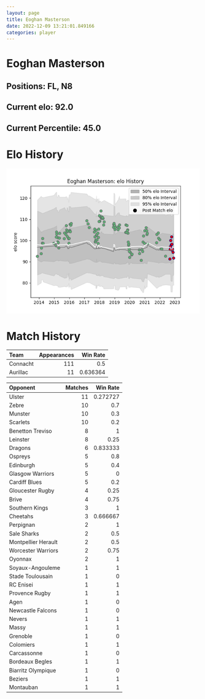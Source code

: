 ```yaml
---  
layout: page  
title: Eoghan Masterson  
date: 2022-12-09 13:21:01.849166  
categories: player  
---
```

# Eoghan Masterson

## Positions: FL, N8

## Current elo: 92.0

## Current Percentile: 45.0

# Elo History


![elo history](history_EoghanMasterson.png)
# Match History


| Team     |   Appearances |   Win Rate |
|:---------|--------------:|-----------:|
| Connacht |           111 |   0.5      |
| Aurillac |            11 |   0.636364 |

| Opponent            |   Matches |   Win Rate |
|:--------------------|----------:|-----------:|
| Ulster              |        11 |   0.272727 |
| Zebre               |        10 |   0.7      |
| Munster             |        10 |   0.3      |
| Scarlets            |        10 |   0.2      |
| Benetton Treviso    |         8 |   1        |
| Leinster            |         8 |   0.25     |
| Dragons             |         6 |   0.833333 |
| Ospreys             |         5 |   0.8      |
| Edinburgh           |         5 |   0.4      |
| Glasgow Warriors    |         5 |   0        |
| Cardiff Blues       |         5 |   0.2      |
| Gloucester Rugby    |         4 |   0.25     |
| Brive               |         4 |   0.75     |
| Southern Kings      |         3 |   1        |
| Cheetahs            |         3 |   0.666667 |
| Perpignan           |         2 |   1        |
| Sale Sharks         |         2 |   0.5      |
| Montpellier Herault |         2 |   0.5      |
| Worcester Warriors  |         2 |   0.75     |
| Oyonnax             |         2 |   1        |
| Soyaux-Angouleme    |         1 |   1        |
| Stade Toulousain    |         1 |   0        |
| RC Enisei           |         1 |   1        |
| Provence Rugby      |         1 |   1        |
| Agen                |         1 |   0        |
| Newcastle Falcons   |         1 |   0        |
| Nevers              |         1 |   1        |
| Massy               |         1 |   1        |
| Grenoble            |         1 |   0        |
| Colomiers           |         1 |   1        |
| Carcassonne         |         1 |   0        |
| Bordeaux Begles     |         1 |   1        |
| Biarritz Olympique  |         1 |   0        |
| Beziers             |         1 |   1        |
| Montauban           |         1 |   1        |